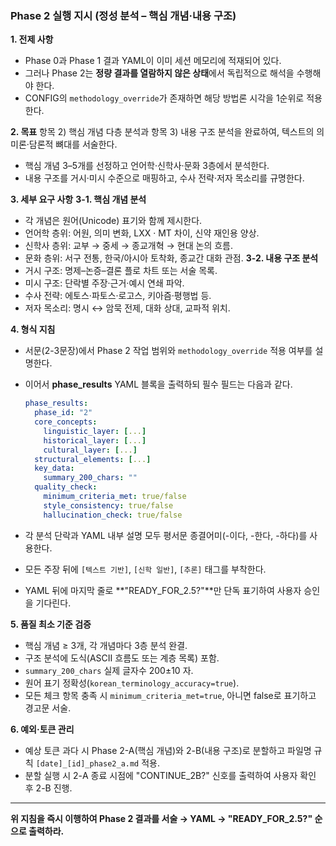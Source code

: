 ### Phase 2 실행 지시 (정성 분석 – 핵심 개념·내용 구조)

**1. 전제 사항**

* Phase 0과 Phase 1 결과 YAML이 이미 세션 메모리에 적재되어 있다.
* 그러나 Phase 2는 **정량 결과를 열람하지 않은 상태**에서 독립적으로 해석을 수행해야 한다.
* CONFIG의 `methodology_override`가 존재하면 해당 방법론 시각을 1순위로 적용한다.

**2. 목표**
항목 2) 핵심 개념 다층 분석과 항목 3) 내용 구조 분석을 완료하여, 텍스트의 의미론·담론적 뼈대를 서술한다.

* 핵심 개념 3–5개를 선정하고 언어학·신학사·문화 3층에서 분석한다.
* 내용 구조를 거시·미시 수준으로 매핑하고, 수사 전략·저자 목소리를 규명한다.

**3. 세부 요구 사항**
**3-1. 핵심 개념 분석**

* 각 개념은 원어(Unicode) 표기와 함께 제시한다.
* 언어학 층위: 어원, 의미 변화, LXX · MT 차이, 신약 재인용 양상.
* 신학사 층위: 교부 → 중세 → 종교개혁 → 현대 논의 흐름.
* 문화 층위: 서구 전통, 한국/아시아 토착화, 종교간 대화 관점.
**3-2. 내용 구조 분석**
* 거시 구조: 명제–논증–결론 플로 차트 또는 서술 목록.
* 미시 구조: 단락별 주장·근거·예시 연쇄 파악.
* 수사 전략: 에토스·파토스·로고스, 키아즘·평행법 등.
* 저자 목소리: 명시 ↔ 암묵 전제, 대화 상대, 교파적 위치.

**4. 형식 지침**

* 서문(2-3문장)에서 Phase 2 작업 범위와 `methodology_override` 적용 여부를 설명한다.
* 이어서 **phase_results** YAML 블록을 출력하되 필수 필드는 다음과 같다.

    ```yaml
    phase_results:
      phase_id: "2"
      core_concepts:
        linguistic_layer: [...]
        historical_layer: [...]
        cultural_layer: [...]
      structural_elements: [...]
      key_data:
        summary_200_chars: ""
      quality_check:
        minimum_criteria_met: true/false
        style_consistency: true/false
        hallucination_check: true/false
    ```

* 각 분석 단락과 YAML 내부 설명 모두 평서문 종결어미(-이다, -한다, -하다)를 사용한다.
* 모든 주장 뒤에 `[텍스트 기반]`, `[신학 일반]`, `[추론]` 태그를 부착한다.
* YAML 뒤에 마지막 줄로 **"READY_FOR_2.5?"**만 단독 표기하여 사용자 승인을 기다린다.

**5. 품질 최소 기준 검증**

* 핵심 개념 ≥ 3개, 각 개념마다 3층 분석 완결.
* 구조 분석에 도식(ASCII 흐름도 또는 계층 목록) 포함.
* `summary_200_chars` 실제 글자수 200±10 자.
* 원어 표기 정확성(`korean_terminology_accuracy=true`).
* 모든 체크 항목 충족 시 `minimum_criteria_met=true`, 아니면 false로 표기하고 경고문 서술.

**6. 예외·토큰 관리**

* 예상 토큰 과다 시 Phase 2-A(핵심 개념)와 2-B(내용 구조)로 분할하고 파일명 규칙 `[date]_[id]_phase2_a.md` 적용.
* 분할 실행 시 2-A 종료 시점에 "CONTINUE_2B?" 신호를 출력하여 사용자 확인 후 2-B 진행.

---
**위 지침을 즉시 이행하여 Phase 2 결과를 서술 → YAML → "READY_FOR_2.5?" 순으로 출력하라.**
